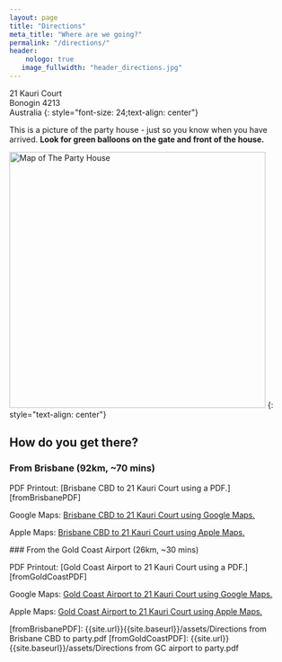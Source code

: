```yaml
---
layout: page
title: "Directions"
meta_title: "Where are we going?"
permalink: "/directions/"
header:
    nologo: true
   image_fullwidth: "header_directions.jpg"
---
```


21 Kauri Court  
Bonogin 4213  
Australia 
{: style="font-size: 24;text-align: center"}


This is a picture of the party house - just so you know when you have arrived.
**Look for green balloons on the gate and front of the house.**

<a target="_blank" href="https://www.google.com/maps/place/21+Kauri+Ct,+Bonogin+QLD+4213,+Australia/">
<img src="{{ site.urlimg }}party-house.jpg" width="456" alt="Map of The Party House" itemprop="image"></a>
{: style="text-align: center"}

## How do you get there?

### From Brisbane (92km, ~70 mins)
<p/>
  
PDF Printout: [Brisbane CBD to 21 Kauri Court using a PDF.][fromBrisbanePDF]

Google Maps: [Brisbane CBD to 21 Kauri Court using Google Maps.][fromBrisbaneGoogle]

Apple Maps: [Brisbane CBD to 21 Kauri Court using Apple Maps.][fromBrisbaneApple]

<p/>
### From the Gold Coast Airport (26km, ~30 mins)
<p/>


PDF Printout: [Gold Coast Airport to 21 Kauri Court using a PDF.][fromGoldCoastPDF]

Google Maps: [Gold Coast Airport to 21 Kauri Court using Google Maps.][fromGoldCoastGoogle]

Apple Maps: [Gold Coast Airport to 21 Kauri Court using Apple Maps.][fromGoldCoastApple]




[fromBrisbaneGoogle]: https://goo.gl/maps/Tdfjq5Vu1gr
[fromGoldCoastGoogle]: https://goo.gl/maps/QtrvGc6EnVw
[fromBrisbaneApple]: https://maps.apple.com/?daddr=(-28.145132,%20153.340212)&dirflg=d&saddr=(-27.470027,%20153.022977)
[fromGoldCoastApple]: https://maps.apple.com/?daddr=(-28.145132,%20153.340212)&dirflg=d&saddr=(-28.166517,%20153.512728)

[fromBrisbanePDF]: {{site.url}}{{site.baseurl}}/assets/Directions from Brisbane CBD to party.pdf
[fromGoldCoastPDF]: {{site.url}}{{site.baseurl}}/assets/Directions from GC airport to party.pdf

[google map]: https://www.google.com/maps/place/21+Kauri+Ct,+Bonogin+QLD+4213,+Australia/
